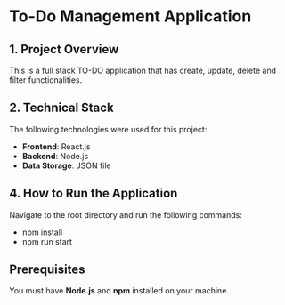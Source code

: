# To-Do Management Application

## 1. Project Overview

This is a full stack TO-DO application that has create, update, delete and filter functionalities.

## 2. Technical Stack

The following technologies were used for this project:

- **Frontend**: React.js
- **Backend**: Node.js
- **Data Storage**: JSON file

## 4. How to Run the Application

Navigate to the root directory and run the following commands:

- npm install
- npm run start

## Prerequisites

You must have **Node.js** and **npm** installed on your machine.
